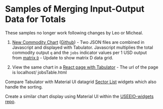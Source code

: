 
# Samples of Merging Input-Output Data for Totals

These samples no longer work following changes by Leo or Micheal.  

1. [New Commodity Chart](https://model.earth/useeio.js/test/example_tabulator.html) ([Github](https://github.com/USEPA/useeio.js/blob/dev/test/example_tabulator.html)) - Two JSON files are combined in Javascript and displayed with Tabulator. Javascript multiplies the total commodity output `q` and the `jobs` indicator values per 1 USD output from&nbsp;[matrix&nbsp;`D`](../../../io/about/matrix/) - Update to show matrix D data grid.

2. View the same chart in a [React page with Tabulator](https://github.com/TheTisiboth/useeio-widgets/tree/IoChartTabulator) - The url of the page is localhost/ jobsTable.html  

Compare Tabulator with Material UI datagrid [Sector List](../../../io/charts) widgets which also handle the sorting. 

Create a similar chart display using Material UI within the [USEEIO-widgets repo](https://github.com/USEPA/useeio-widgets/).
<br>
